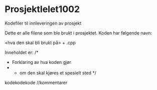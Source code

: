 # ProsjektIelet1002
Kodefiler til innleveringen av prosjekt


Dette er alle filene som ble brukt i prosjektet. Koden har følgende navn:

<hva den skal bli brukt på> + <hva den heter>.cpp
  
  Inneholdet er:
  /*
  *  Forklaring av hva koden gjør
  * + om den skal kjøres et spesielt sted 
  */
  
  kodekodekode         //kommentarer
  
  
  
